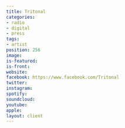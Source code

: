 ```yaml
---
title: Tritonal
categories:
- radio
- digital
- press
tags:
- artist
position: 256
image: 
is-featured: 
is-front: 
website: 
facebook: https://www.facebook.com/Tritonal
twitter: 
instagram: 
spotify: 
soundcloud: 
youtube: 
apple: 
layout: client
---
```


